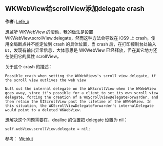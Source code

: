 WKWebView给scrollView添加delegate crash
--------
**作者**: [Lefe_x](https://weibo.com/u/5953150140)

想监听 WKWebView 的滚动，我的做法是设置 WKWebView.scrollView.delegate，然而这种方法会导致在 iOS9 上 crash。使用全局断点并不能定位到 crash 的具体位置，当 crash 后，在打印控制台处输入 `bt`，发现有输出异常信息，大体意思是 WKWebView 已经释放，但在其它地方还在使用它的属性 scrollView。

关于这个 crash 的描述：

```
Possible crash when setting the WKWebViews's scroll view delegate, if the scroll view outlives the web view

Null out the internal delegate on the WKScrollView when the WKWebView goes away, since it's possible for a client to set its own scroll view delegate, forcing the creation of a WKScrollViewDelegateForwarder, and then retain the UIScrollView past the lifetime of the WKWebView. In this situation, the WKScrollViewDelegateForwarder's internalDelegate would point to a deleted WKWebView.
```

想解决这个问题需要在，dealloc 的位置把 delegate 设置为 nil：

```
self.webView.scrollView.delegate = nil;
```

参考：
[Webkit](https://trac.webkit.org/changeset/177329/webkit)